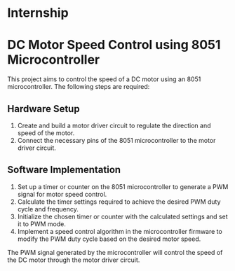 # Internship

# DC Motor Speed Control using 8051 Microcontroller
This project aims to control the speed of a DC motor using an 8051 microcontroller. The following steps are required:

## Hardware Setup
1. Create and build a motor driver circuit to regulate the direction and speed of the motor.
2. Connect the necessary pins of the 8051 microcontroller to the motor driver circuit.

## Software Implementation
1. Set up a timer or counter on the 8051 microcontroller to generate a PWM signal for motor speed control.
2. Calculate the timer settings required to achieve the desired PWM duty cycle and frequency.
3. Initialize the chosen timer or counter with the calculated settings and set it to PWM mode.
4. Implement a speed control algorithm in the microcontroller firmware to modify the PWM duty cycle based on the desired motor speed.

The PWM signal generated by the microcontroller will control the speed of the DC motor through the motor driver circuit.

